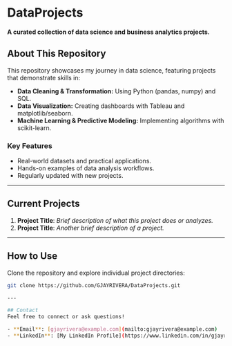 # DataProjects  
**A curated collection of data science and business analytics projects.**  

## About This Repository  
This repository showcases my journey in data science, featuring projects that demonstrate skills in:  
- **Data Cleaning & Transformation:** Using Python (pandas, numpy) and SQL.  
- **Data Visualization:** Creating dashboards with Tableau and matplotlib/seaborn.  
- **Machine Learning & Predictive Modeling:** Implementing algorithms with scikit-learn.  

### Key Features  
- Real-world datasets and practical applications.  
- Hands-on examples of data analysis workflows.  
- Regularly updated with new projects.

---

## Current Projects  
1. **Project Title**: *Brief description of what this project does or analyzes.*  
2. **Project Title**: *Another brief description of a project.*  

---

## How to Use  

Clone the repository and explore individual project directories:  

```bash
git clone https://github.com/GJAYRIVERA/DataProjects.git

---

## Contact  
Feel free to connect or ask questions!  

- **Email**: [gjayrivera@example.com](mailto:gjayrivera@example.com)  
- **LinkedIn**: [My LinkedIn Profile](https://www.linkedin.com/in/gjayrivera/)  
